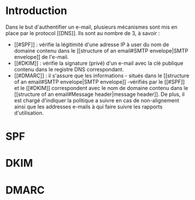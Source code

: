 # Introduction

Dans le but d'authentifier un e-mail, plusieurs mécanismes sont mis en place par le protocol [[DNS]]. Ils sont au nombre de 3, à savoir : 

- [[#SPF]] : vérifie la légitimité d'une adresse IP à user du nom de domaine contenu dans le [[structure of an email#SMTP envelope|SMTP envelope]] de l'e-mail. 
- [[#DKIM]] : vérifie la signature (privé) d'un e-mail avec la clé publique contenu dans le registre DNS correspondant. 
- [[#DMARC]] : il s'assure que les informations - situés dans le [[structure of an email#SMTP envelope|SMTP envelope]] -vérifiés par le [[#SPF]] et le [[#DKIM]] correspondent avec le nom de domaine contenu dans le [[structure of an email#Message header|message header]]. De plus, il est chargé d'indiquer la politique a suivre en cas de non-alignement ainsi que les addresses e-mails à qui faire suivre les rapports d'utilisation.
  
# SPF 



# DKIM 

# DMARC

